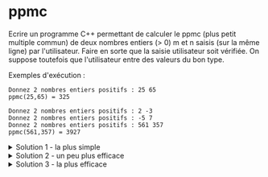 # ppmc
  
Ecrire un programme C++ permettant de calculer le ppmc (plus petit multiple commun) de deux nombres entiers (> 0) m et n saisis (sur la même ligne) par l'utilisateur.
Faire en sorte que la saisie utilisateur soit vérifiée. On suppose toutefois que l'utilisateur entre des valeurs du bon type.

Exemples d'exécution :

~~~
Donnez 2 nombres entiers positifs : 25 65
ppmc(25,65) = 325
~~~

~~~
Donnez 2 nombres entiers positifs : 2 -3
Donnez 2 nombres entiers positifs : -5 7
Donnez 2 nombres entiers positifs : 561 357
ppmc(561,357) = 3927
~~~

<details>
<summary>Solution 1 - la plus simple</summary>

~~~cpp
#include <iostream>
using namespace std;

int main() {

   int n, m;
   do {
      cout << "Donnez 2 nombres entiers positifs : ";
      cin >> n >> m;
   } while (n <= 0 or m <= 0);

   // Calcul du ppmc
   int ppmc = m;
   while (ppmc % n != 0)
      ppmc += m;

   // Affichage du résultat
   cout << "ppmc(" << n << "," << m << ") = " << ppmc << endl;
}
~~~
</details>


<details>
<summary>Solution 2 - un peu plus efficace</summary>

~~~cpp
#include <iostream>
using namespace std;

int main() {

   int n, m;
   do {
      cout << "Donnez 2 nombres entiers positifs : ";
      cin >> n >> m;
   } while (n <= 0 or m <= 0);

   // Calcul du ppmc
   
   int mini = m < n ? m : n; 
   int maxi = m < n ? n : m; 
   int ppmc = maxi;
   while (ppmc % mini != 0)
      ppmc += maxi;

   // Affichage du résultat
   cout << "ppmc(" << n << "," << m << ") = " << ppmc << endl;
}
~~~
</details>


<details>
<summary>Solution 3 - la plus efficace</summary>

~~~cpp
#include <iostream>
using namespace std;

int main() {

   int n, m;
   do {
      cout << "Donnez 2 nombres entiers positifs : ";
      cin >> n >> m;
   } while (n <= 0 or m <= 0);

   // Calcul du pgcd calculé par l'algorithme d'Euclide
   // https://fr.wikipedia.org/wiki/Algorithme_d%27Euclide

   int a = m, b = n;
   while(b != 0) {
      int t = b;
      b = a % b;
      a = t;
   }
   int pgcd = a;

   // calcul ppmc à partir du pgcd

   int ppmc = m / pgcd * n;

   // Affichage du résultat
   cout << "ppmc(" << n << "," << m << ") = " << ppmc << endl;
}
~~~
</details>
